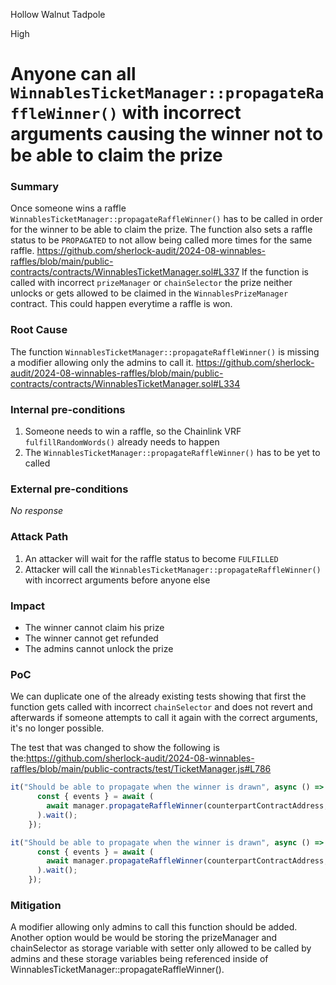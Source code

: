 Hollow Walnut Tadpole

High

# Anyone can all `WinnablesTicketManager::propagateRaffleWinner()` with incorrect arguments causing the winner not to be able to claim the prize

### Summary

Once someone wins a raffle `WinnablesTicketManager::propagateRaffleWinner()` has to be called in order for the winner to be able to claim the prize. The function also sets a raffle status to be `PROPAGATED` to not allow being called more times for the same raffle. https://github.com/sherlock-audit/2024-08-winnables-raffles/blob/main/public-contracts/contracts/WinnablesTicketManager.sol#L337 
If the function is called with incorrect `prizeManager` or `chainSelector` the prize neither unlocks or gets allowed to be claimed in the `WinnablesPrizeManager` contract. This could happen everytime a raffle is won.

### Root Cause

The function `WinnablesTicketManager::propagateRaffleWinner()` is missing a modifier allowing only the admins to call it. https://github.com/sherlock-audit/2024-08-winnables-raffles/blob/main/public-contracts/contracts/WinnablesTicketManager.sol#L334

### Internal pre-conditions

1. Someone needs to win a raffle, so the Chainlink VRF `fulfillRandomWords()` already needs to happen
2. The `WinnablesTicketManager::propagateRaffleWinner()` has to be yet to called

### External pre-conditions

_No response_

### Attack Path

1. An attacker will wait for the raffle status to become `FULFILLED`
2. Attacker will call the `WinnablesTicketManager::propagateRaffleWinner()` with incorrect arguments before anyone else

### Impact

- The winner cannot claim his prize
- The winner cannot get refunded
- The admins cannot unlock the prize

### PoC

We can duplicate one of the already existing tests showing that first the function gets called with incorrect `chainSelector` and does not revert and afterwards if someone attempts to call it again with the correct arguments, it's no longer possible.

The test that was changed to show the following is the:https://github.com/sherlock-audit/2024-08-winnables-raffles/blob/main/public-contracts/test/TicketManager.js#L786

```js
it("Should be able to propagate when the winner is drawn", async () => {
      const { events } = await (
        await manager.propagateRaffleWinner(counterpartContractAddress, 137, 1)
      ).wait();
    });

it("Should be able to propagate when the winner is drawn", async () => {
      const { events } = await (
        await manager.propagateRaffleWinner(counterpartContractAddress, 1, 1)
      ).wait();
    });
```

### Mitigation

A modifier allowing only admins to call this function should be added. Another option would be would be storing the prizeManager and chainSelector as storage variable with setter only allowed to be called by admins and these storage variables being referenced inside of WinnablesTicketManager::propagateRaffleWinner().